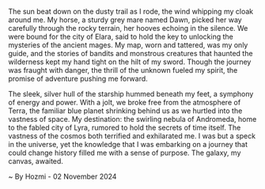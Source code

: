 
The sun beat down on the dusty trail as I rode, the wind whipping my cloak around me. My horse, a sturdy grey mare named Dawn, picked her way carefully through the rocky terrain, her hooves echoing in the silence. We were bound for the city of Elara, said to hold the key to unlocking the mysteries of the ancient mages. My map, worn and tattered, was my only guide, and the stories of bandits and monstrous creatures that haunted the wilderness kept my hand tight on the hilt of my sword. Though the journey was fraught with danger, the thrill of the unknown fueled my spirit, the promise of adventure pushing me forward. 

The sleek, silver hull of the starship hummed beneath my feet, a symphony of energy and power. With a jolt, we broke free from the atmosphere of Terra, the familiar blue planet shrinking behind us as we hurtled into the vastness of space. My destination: the swirling nebula of Andromeda, home to the fabled city of Lyra, rumored to hold the secrets of time itself. The vastness of the cosmos both terrified and exhilarated me. I was but a speck in the universe, yet the knowledge that I was embarking on a journey that could change history filled me with a sense of purpose. The galaxy, my canvas, awaited. 

~ By Hozmi - 02 November 2024

